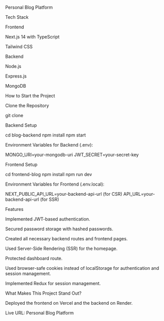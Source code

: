 Personal Blog Platform

Tech Stack

Frontend

Next.js 14 with TypeScript

Tailwind CSS

Backend

Node.js

Express.js

MongoDB

How to Start the Project

Clone the Repository

git clone <repository-url>

Backend Setup

cd blog-backend
npm install
npm start

Environment Variables for Backend (.env):

MONGO_URI=your-mongodb-uri
JWT_SECRET=your-secret-key

Frontend Setup

cd frontend-blog
npm install
npm run dev

Environment Variables for Frontend (.env.local):

NEXT_PUBLIC_API_URL=your-backend-api-url (for CSR)
API_URL=your-backend-api-url (for SSR)

Features

Implemented JWT-based authentication.

Secured password storage with hashed passwords.

Created all necessary backend routes and frontend pages.

Used Server-Side Rendering (SSR) for the homepage.

Protected dashboard route.

Used browser-safe cookies instead of localStorage for authentication and session management.

Implemented Redux for session management.

What Makes This Project Stand Out?

Deployed the frontend on Vercel and the backend on Render.

Live URL: Personal Blog Platform

